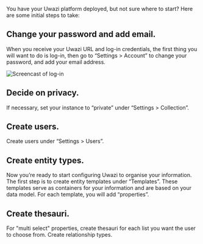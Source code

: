 You have your Uwazi platform deployed, but not sure where to start? Here are some initial steps to take:

## Change your password and add email.
When you receive your Uwazi URL and log-in credentials, the first thing you will want to do is log-in, then go to “Settings > Account” to change your password, and add your email address. 

![Screencast of log-in](https://recordit.co/1zHguH7lMl)

## Decide on privacy.
If necessary, set your instance to “private” under “Settings > Collection”.

## Create users.
Create users under “Settings > Users”.

## Create entity types.
Now you’re ready to start configuring Uwazi to organise your information. 
The first step is to create entity templates under “Templates”. 
These templates serve as containers for your information and are based on your data model. 
For each template, you will add “properties”. 
<need more info here to explain properties>

## Create thesauri.
For "multi select" properties, create thesauri for each list you want the user to choose from.
Create relationship types.
